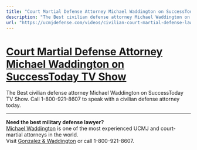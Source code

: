 ```yaml
---
title: "Court Martial Defense Attorney Michael Waddington on SuccessToday TV Show"
description: "The Best civilian defense attorney Michael Waddington on SuccessToday TV Show. Call 1-800-921-8607 to speak with a civilian defense attorney today. "
url: "https://ucmjdefense.com/videos/civilian-court-martial-defense-lawyer-michael-waddington-on-successtoday-tv-show.html"
---
```


# [Court Martial Defense Attorney Michael Waddington on SuccessToday TV Show](https://ucmjdefense.com/videos/civilian-court-martial-defense-lawyer-michael-waddington-on-successtoday-tv-show.html)

The Best civilian defense attorney Michael Waddington on SuccessToday TV Show. Call 1-800-921-8607 to speak with a civilian defense attorney today. 

---

**Need the best military defense lawyer?**  
[Michael Waddington](https://ucmjdefense.com/attorneys/michael-stewart-waddington-partner.html) is one of the most experienced UCMJ and court-martial attorneys in the world.  
Visit [Gonzalez & Waddington](https://ucmjdefense.com) or call 1-800-921-8607.
